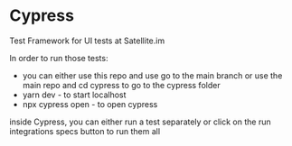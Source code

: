 # Cypress

Test Framework for UI tests at Satellite.im

In order to run those tests:
- you can either use this repo and use go to the main branch or use the main repo and cd cypress to go to the cypress folder
- yarn dev - to start localhost
- npx cypress open - to open cypress


inside Cypress, you can either run a test separately or click on the run integrations specs button to run them all
